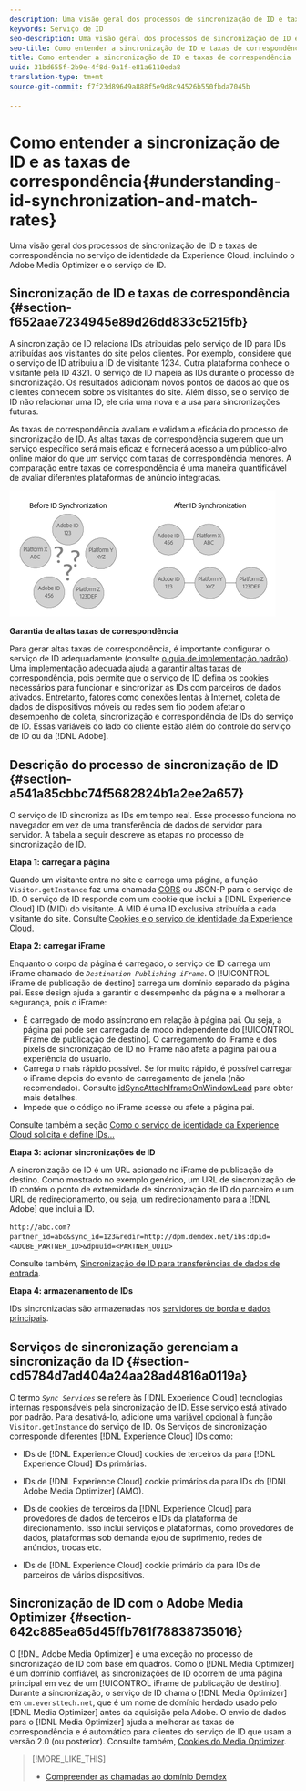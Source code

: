 ```yaml
---
description: Uma visão geral dos processos de sincronização de ID e taxas de correspondência no serviço de identidade da Experience Cloud, incluindo o Adobe Media Optimizer e o serviço de ID.
keywords: Serviço de ID
seo-description: Uma visão geral dos processos de sincronização de ID e taxas de correspondência no serviço de identidade da Experience Cloud, incluindo o Adobe Media Optimizer e o serviço de ID.
seo-title: Como entender a sincronização de ID e taxas de correspondência
title: Como entender a sincronização de ID e taxas de correspondência
uuid: 31bd655f-2b9e-4f8d-9a1f-e81a6110eda8
translation-type: tm+mt
source-git-commit: f7f23d89649a888f5e9d8c94526b550fbda7045b

---
```



# Como entender a sincronização de ID e as taxas de correspondência{#understanding-id-synchronization-and-match-rates}

Uma visão geral dos processos de sincronização de ID e taxas de correspondência no serviço de identidade da Experience Cloud, incluindo o Adobe Media Optimizer e o serviço de ID.

## Sincronização de ID e taxas de correspondência {#section-f652aae7234945e89d26dd833c5215fb}

A sincronização de ID relaciona IDs atribuídas pelo serviço de ID para IDs atribuídas aos visitantes do site pelos clientes. Por exemplo, considere que o serviço de ID atribuiu a ID de visitante 1234. Outra plataforma conhece o visitante pela ID 4321. O serviço de ID mapeia as IDs durante o processo de sincronização. Os resultados adicionam novos pontos de dados ao que os clientes conhecem sobre os visitantes do site. Além disso, se o serviço de ID não relacionar uma ID, ele cria uma nova e a usa para sincronizações futuras.

As taxas de correspondência avaliam e validam a eficácia do processo de sincronização de ID. As altas taxas de correspondência sugerem que um serviço específico será mais eficaz e fornecerá acesso a um público-alvo online maior do que um serviço com taxas de correspondência menores. A comparação entre taxas de correspondência é uma maneira quantificável de avaliar diferentes plataformas de anúncio integradas.

![](assets/idsync2.png)

**Garantia de altas taxas de correspondência**

Para gerar altas taxas de correspondência, é importante configurar o serviço de ID adequadamente (consulte [o guia de implementação padrão](../implementation-guides/standard.md#concept-89cd0199a9634fc48644f2d61e3d2445)). Uma implementação adequada ajuda a garantir altas taxas de correspondência, pois permite que o serviço de ID defina os cookies necessários para funcionar e sincronizar as IDs com parceiros de dados ativados. Entretanto, fatores como conexões lentas à Internet, coleta de dados de dispositivos móveis ou redes sem fio podem afetar o desempenho de coleta, sincronização e correspondência de IDs do serviço de ID. Essas variáveis do lado do cliente estão além do controle do serviço de ID ou da [!DNL Adobe].

## Descrição do processo de sincronização de ID {#section-a541a85cbbc74f5682824b1a2ee2a657}

O serviço de ID sincroniza as IDs em tempo real. Esse processo funciona no navegador em vez de uma transferência de dados de servidor para servidor. A tabela a seguir descreve as etapas no processo de sincronização de ID.

**Etapa 1: carregar a página**

Quando um visitante entra no site e carrega uma página, a função `Visitor.getInstance` faz uma chamada [CORS](../reference/cors.md#concept-6c280446990d46d88ba9da15d2dcc758) ou JSON-P para o serviço de ID. O serviço de ID responde com um cookie que inclui a [!DNL Experience Cloud] ID (MID) do visitante. A MID é uma ID exclusiva atribuída a cada visitante do site. Consulte [Cookies e o serviço de identidade da Experience Cloud](../introduction/cookies.md).

**Etapa 2: carregar iFrame**

Enquanto o corpo da página é carregado, o serviço de ID carrega um iFrame chamado de *`Destination Publishing iFrame`*. O [!UICONTROL iFrame de publicação de destino] carrega um domínio separado da página pai. Esse design ajuda a garantir o desempenho da página e a melhorar a segurança, pois o iFrame:

* É carregado de modo assíncrono em relação à página pai. Ou seja, a página pai pode ser carregada de modo independente do [!UICONTROL iFrame de publicação de destino]. O carregamento do iFrame e dos pixels de sincronização de ID no iFrame não afeta a página pai ou a experiência do usuário.
* Carrega o mais rápido possível. Se for muito rápido, é possível carregar o iFrame depois do evento de carregamento de janela (não recomendado). Consulte [idSyncAttachIframeOnWindowLoad](../library/function-vars/idsyncattachiframeonwindowload.md#reference-b86b7112e0814a4c82c4e24c158508f4) para obter mais detalhes.
* Impede que o código no iFrame acesse ou afete a página pai.

Consulte também a seção [Como o serviço de identidade da Experience Cloud solicita e define IDs...](../introduction/id-request.md#concept-2caacebb1d244402816760e9b8bcef6a)

**Etapa 3: acionar sincronizações de ID**

A sincronização de ID é um URL acionado no iFrame de publicação de destino. Como mostrado no exemplo genérico, um URL de sincronização de ID contém o ponto de extremidade de sincronização de ID do parceiro e um URL de redirecionamento, ou seja, um redirecionamento para a [!DNL Adobe] que inclui a ID.

`http://abc.com?partner_id=abc&sync_id=123&redir=http://dpm.demdex.net/ibs:dpid=<ADOBE_PARTNER_ID>&dpuuid=<PARTNER_UUID>`

Consulte também, [Sincronização de ID para transferências de dados de entrada](https://marketing.adobe.com/resources/help/en_US/aam/c_id_sync_in.html).

**Etapa 4: armazenamento de IDs**

IDs sincronizadas são armazenadas nos [servidores de borda e dados principais](https://marketing.adobe.com/resources/help/en_US/aam/c_compedge.html).

## Serviços de sincronização gerenciam a sincronização da ID {#section-cd5784d7ad404a24aa28ad4816a0119a}

O termo *`Sync Services`* se refere às [!DNL Experience Cloud] tecnologias internas responsáveis pela sincronização de ID. Esse serviço está ativado por padrão. Para desativá-lo, adicione uma [variável opcional](../library/function-vars/disableidsync.md#reference-589d6b489ac64eddb5a7ff758945e414) à função `Visitor.getInstance` do serviço de ID. Os Serviços de sincronização corresponde diferentes [!DNL Experience Cloud] IDs como:

* IDs de [!DNL Experience Cloud] cookies de terceiros da para [!DNL Experience Cloud] IDs primárias.

* IDs de [!DNL Experience Cloud] cookie primários da para IDs do [!DNL Adobe Media Optimizer] (AMO).

* IDs de cookies de terceiros da [!DNL Experience Cloud] para provedores de dados de terceiros e IDs da plataforma de direcionamento. Isso inclui serviços e plataformas, como provedores de dados, plataformas sob demanda e/ou de suprimento, redes de anúncios, trocas etc.
* IDs de [!DNL Experience Cloud] cookie primário da para IDs de parceiros de vários dispositivos.

## Sincronização de ID com o Adobe Media Optimizer {#section-642c885ea65d45ffb761f78838735016}

O [!DNL Adobe Media Optimizer] é uma exceção no processo de sincronização de ID com base em quadros. Como o [!DNL Media Optimizer] é um domínio confiável, as sincronizações de ID ocorrem de uma página principal em vez de um [!UICONTROL iFrame de publicação de destino]. Durante a sincronização, o serviço de ID chama o [!DNL Media Optimizer] em `cm.eversttech.net`, que é um nome de domínio herdado usado pelo [!DNL Media Optimizer] antes da aquisição pela Adobe. O envio de dados para o [!DNL Media Optimizer] ajuda a melhorar as taxas de correspondência e é automático para clientes do serviço de ID que usam a versão 2.0 (ou posterior). Consulte também, [Cookies do Media Optimizer](https://marketing.adobe.com/resources/help/en_US/whitepapers/cookies/cookies_media_optimizer.html).

>[!MORE_LIKE_THIS]
>
>* [Compreender as chamadas ao domínio Demdex](https://marketing.adobe.com/resources/help/en_US/aam/demdex-calls.html)

